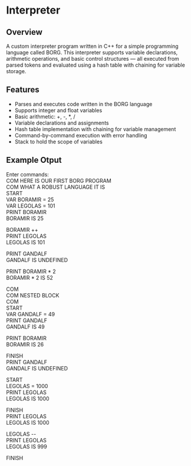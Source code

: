 # **Interpreter**

## **Overview**
A custom interpreter program written in C++ for a simple programming language called BORG. This interpreter supports variable declarations, arithmetic operations, and basic control structures — all executed from parsed tokens and evaluated using a hash table with chaining for variable storage.

## **Features**
- Parses and executes code written in the BORG language
- Supports integer and float variables
- Basic arithmetic: +, -, *, /
- Variable declarations and assignments
- Hash table implementation with chaining for variable management
- Command-by-command execution with error handling
- Stack to hold the scope of variables 

## **Example Otput**
Enter commands:<br>
COM HERE IS OUR FIRST BORG PROGRAM<br>
COM WHAT A ROBUST LANGUAGE IT IS<br>
START<br>
VAR BORAMIR = 25<br>
VAR LEGOLAS = 101<br>
PRINT BORAMIR<br>
BORAMIR IS 25<br>

BORAMIR ++<br>
PRINT LEGOLAS<br>
LEGOLAS IS 101<br>

PRINT GANDALF<br>
GANDALF IS UNDEFINED<br>

PRINT BORAMIR * 2<br>
BORAMIR * 2 IS 52<br>

COM<br>
COM NESTED BLOCK<br>
COM<br>
START<br>
VAR GANDALF = 49<br>
PRINT GANDALF<br>
GANDALF IS 49<br>

PRINT BORAMIR<br>
BORAMIR IS 26<br>

FINISH<br>
PRINT GANDALF<br>
GANDALF IS UNDEFINED<br>

START<br>
LEGOLAS = 1000<br>
PRINT LEGOLAS<br>
LEGOLAS IS 1000<br>

FINISH<br>
PRINT LEGOLAS<br>
LEGOLAS IS 1000<br>

LEGOLAS --<br>
PRINT LEGOLAS<br>
LEGOLAS IS 999<br>

FINISH<br>
